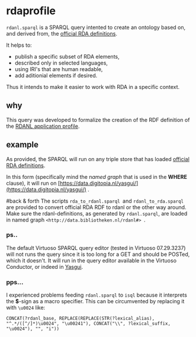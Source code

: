 # rdaprofile

`rdanl.sparql` is a SPARQL query intented to create an ontology based on, and derived from, the [official RDA definitions](http://www.rdaregistry.info).

It helps to:

* publish a specific subset of RDA elements,
* described only in selected languages,
* using IRI's that are human readable,
* add aditionial elements if desired.

Thus it intends to make it easier to work with RDA in a specific context.


## why

This query was developed to formalize the creation of the RDF definition of the [RDANL application profile](https://netwerk-digitaal-erfgoed.github.io/rdanl/).

## example

As provided, the SPARQL will run on any triple store that has loaded [official RDA definitions](http://www.rdaregistry.info).  

In this form (specifically mind the n*amed graph* that is used in the **WHERE** clause), it will run on [https://data.digitopia.nl/yasgui/](https://data.digitopia.nl/yasgui/) .

#back & forth
The scripts `rda_to_rdanl.sparql `and `rdanl_to_rda.sparql `are provided to convert official RDA RDF to rdanl or the other way around. Make sure the rdanl-definitions, as generated by `rdanl.sparql`, are loaded in named graph  `<http://data.bibliotheken.nl/rdanl#> `.

### ps..
The default Virtuoso SPARQL query editor (tested in Virtuoso 07.29.3237) will not runs the query since it is too long for a GET and should be POSTed, which it doesn't. It will run in the query editor available in the Virtuoso Conductor, or indeed in [Yasgui](https://data.digitopia.nl/yasgui/).

### pps...
I experienced problems feeding `rdanl.sparql` to `isql` because it interprets the **$**-sign as a macro specifier. This can be circumvented by replacing it with `\u0024` like:

 	CONCAT(?rdanl_base, REPLACE(REPLACE(STR(?lexical_alias), "^.*/([^/]*)\u0024", "\u00241"), CONCAT("\\", ?lexical_suffix, "\u0024"), "", "i"))